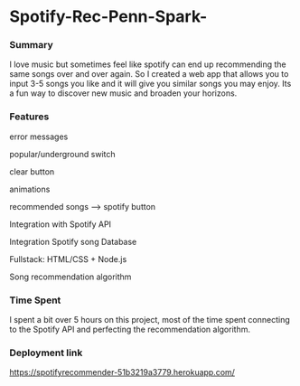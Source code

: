 # Spotify-Rec-Penn-Spark-

### Summary
I love music but sometimes feel like spotify can end up recommending the same songs over and over again. So I created a web app that allows you to input 3-5 songs you like and it will give you similar songs you may enjoy. Its a fun way to discover new music and broaden your horizons.



### Features
error messages

popular/underground switch

clear button

animations

recommended songs --> spotify button

Integration with Spotify API

Integration Spotify song Database

Fullstack: HTML/CSS + Node.js

Song recommendation algorithm


### Time Spent
I spent a bit over 5 hours on this project, most of the time spent connecting to the Spotify API and perfecting the recommendation algorithm.
### Deployment link
https://spotifyrecommender-51b3219a3779.herokuapp.com/
